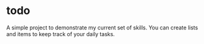 # todo

A simple project to demonstrate my current set of skills. You can create lists and items to keep track of your daily tasks.
